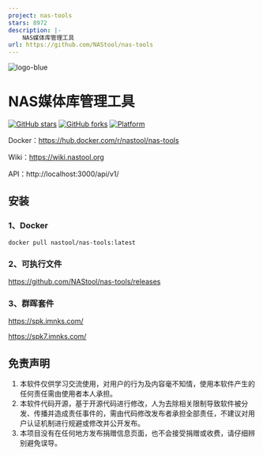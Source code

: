 ```yaml
---
project: nas-tools
stars: 8972
description: |-
    NAS媒体库管理工具
url: https://github.com/NAStool/nas-tools
---
```


![logo-blue](https://user-images.githubusercontent.com/51039935/197520391-f35db354-6071-4c12-86ea-fc450f04bc85.png)
# NAS媒体库管理工具

[![GitHub stars](https://img.shields.io/github/stars/NAStool/nas-tools?style=plastic)](https://github.com/NAStool/nas-tools/stargazers)
[![GitHub forks](https://img.shields.io/github/forks/NAStool/nas-tools?style=plastic)](https://github.com/NAStool/nas-tools/network/members)
[![Platform](https://img.shields.io/badge/platform-amd64/arm64-pink?style=plastic)](https://hub.docker.com/r/nastool/nas-tools)


Docker：https://hub.docker.com/r/nastool/nas-tools

Wiki：https://wiki.nastool.org

API：http://localhost:3000/api/v1/


## 安装
### 1、Docker
```
docker pull nastool/nas-tools:latest
```

### 2、可执行文件

https://github.com/NAStool/nas-tools/releases

### 3、群晖套件

https://spk.imnks.com/

https://spk7.imnks.com/

## 免责声明
1) 本软件仅供学习交流使用，对用户的行为及内容毫不知情，使用本软件产生的任何责任需由使用者本人承担。
2) 本软件代码开源，基于开源代码进行修改，人为去除相关限制导致软件被分发、传播并造成责任事件的，需由代码修改发布者承担全部责任，不建议对用户认证机制进行规避或修改并公开发布。
3) 本项目没有在任何地方发布捐赠信息页面，也不会接受捐赠或收费，请仔细辨别避免误导。

